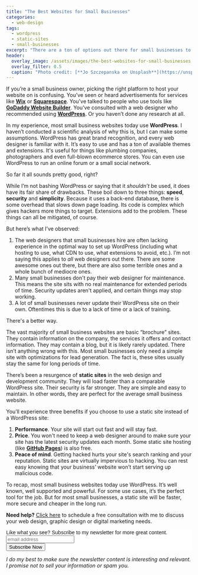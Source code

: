 ```yaml
---
title: "The Best Websites for Small Businesses"
categories:
  - web-design
tags:
  - wordpress
  - static-sites
  - small-businesses
excerpt: "There are a ton of options out there for small businesses to use for creating their websites.  This post examines the most popular option and a potentially better alternative."
header:
  overlay_image: /assets/images/the-best-websites-for-small-businesses.jpg
  overlay_filter: 0.5
  caption: "Photo credit: [**Jo Szczepanska on Unsplash**](https://unsplash.com/photos/bjemWZcNF34)"
---
```


If you’re a small business owner, picking the right platform to host your website on is confusing. You’ve seen or heard advertisements for services like [**Wix**](https://www.wix.com/) or [**Squarespace**](https://www.squarespace.com/). You've talked to people who use tools like [**GoDaddy Website Builder**](https://www.godaddy.com/websites/website-builder). You’ve consulted with a web designer who recommended using [**WordPress**](https://wordpress.org/). Or you haven’t done any research at all.

In my experience, most small business websites today use **WordPress**. I haven’t conducted a scientific analysis of why this is, but I can make some assumptions. WordPress has great brand recognition, and every web designer is familiar with it. It’s easy to use and has a ton of available themes and extensions. It's useful for things like plumbing companies, photographers and even full-blown ecommerce stores. You can even use WordPress to run an online forum or a small social network.

So far it all sounds pretty good, right?

While I’m not bashing WordPress or saying that it *shouldn’t* be used, it does have its fair share of drawbacks. These boil down to three things: **speed**, **security** and **simplicity**. Because it uses a back-end database, there is some overhead that slows down page loading. Its code is complex which gives hackers more things to target. Extensions add to the problem. These things can all be mitigated, of course.

But here’s what I’ve observed:
1.  The web designers that small businesses hire are often lacking experience in the optimal way to set up WordPress (including what hosting to use, what CDN to use, what extensions to avoid, etc.). I’m not saying this applies to *all* web designers out there. There are some awesome ones out there, but there are also some terrible ones and a whole bunch of mediocre ones.
2.  Many small businesses don't pay their web designer for maintenance. This means the site sits with no real maintenance for extended periods of time.  Security updates aren't applied, and certain things may stop working.
3.  A lot of small businesses never update their WordPress site on their own. Oftentimes this is due to a lack of time or a lack of training.

There's a better way.

The vast majority of small business websites are basic “brochure” sites. They contain information on the company, the services it offers and contact information. They may contain a blog, but it is likely rarely updated. There isn’t anything wrong with this. Most small businesses only need a simple site with optimizations for lead generation. The fact is, these sites usually stay the same for long periods of time.

There’s been a resurgence of **static sites** in the web design and development community. They will load faster than a comparable WordPress site.  Their security is far stronger.  They are simple and easy to maintain. In other words, they are perfect for the average small business website.

You’ll experience three benefits if you choose to use a static site instead of a WordPress site:
1.  **Performance**. Your site will start out fast and will stay fast.
2.  **Price**. You won't need to keep a web designer around to make sure your site has the latest security updates each month. Some static site hosting (like [**GitHub Pages**](https://pages.github.com/)) is also free.
3.  **Peace of mind**. Getting hacked hurts your site's search ranking and your reputation. Static sites are virtually impervious to hacking. You can rest easy knowing that your business’ website won’t start serving up malicious code.  

To recap, most small business websites today use WordPress. It’s well known, well supported and powerful. For some use cases, it’s the perfect tool for the job. But for most small businesses, a static site will be faster, more secure and cheaper in the long run.

<p class="notice--info"><b>Need help?</b>  <a href="/free-consultation/">Click here</a> to schedule a free consultation with me to discuss your web design, graphic design or digital marketing needs.</p>

<!-- Begin MailChimp Signup Form -->
<link href="//cdn-images.mailchimp.com/embedcode/slim-10_7.css" rel="stylesheet" type="text/css">
<style type="text/css">
	#mc_embed_signup{background:#fff; clear:left; font:14px Helvetica,Arial,sans-serif; }
	/* Add your own MailChimp form style overrides in your site stylesheet or in this style block.
	   We recommend moving this block and the preceding CSS link to the HEAD of your HTML file. */
</style>
<div id="mc_embed_signup">
<form action="https://bengilstrap.us19.list-manage.com/subscribe/post?u=f631cb726a5c965a7c24c5eea&amp;id=6bcdb2ecde" method="post" id="mc-embedded-subscribe-form" name="mc-embedded-subscribe-form" class="validate" target="_blank" novalidate>
    <div id="mc_embed_signup_scroll">
	<label for="mce-EMAIL">Like what you see?  Subscribe to my newsletter for more great content.</label>
	<input type="email" value="" name="EMAIL" class="email" id="mce-EMAIL" placeholder="email address" required>
    <!-- real people should not fill this in and expect good things - do not remove this or risk form bot signups-->
    <div style="position: absolute; left: -5000px;" aria-hidden="true"><input type="text" name="b_f631cb726a5c965a7c24c5eea_6bcdb2ecde" tabindex="-1" value=""></div>
    <div class="clear"><input type="submit" value="Subscribe Now" name="subscribe" id="mc-embedded-subscribe" class="button"></div>
    </div>
</form>
</div>
<p><i>I do my best to make sure the newsletter content is interesting and relevant.  I promise not to sell your information or spam you.</i></p>

<!--End mc_embed_signup-->
